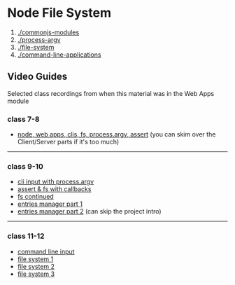 # Node File System

1. [./commonjs-modules](./commonjs-modules)
2. [./process-argv](./process-argv)
3. [./file-system](./file-system)
4. [./command-line-applications](./command-line-applications)

## Video Guides

Selected class recordings from when this material was in the Web Apps module

### class 7-8

- [node, web apps, clis, fs, process.argv, assert](https://vimeo.com/414454713) (you can skim over the Client/Server parts if it's too much)

---

### class 9-10

- [cli input with process.argv](https://vimeo.com/469895085)
- [assert & fs with callbacks](https://vimeo.com/469895326)
- [fs continued](https://vimeo.com/469895748)
- [entries manager part 1](https://vimeo.com/469896412)
- [entries manager part 2](https://vimeo.com/469897191) (can skip the project intro)

---

### class 11-12

- [command line input](https://vimeo.com/515253217)
- [file system 1](https://vimeo.com/515252844)
- [file system 2](https://vimeo.com/515253024)
- [file system 3](https://vimeo.com/515253024)
